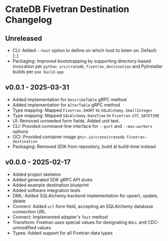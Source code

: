 # CrateDB Fivetran Destination Changelog

## Unreleased
- CLI: Added `--host` option to define on which host to listen on.
  Default: [::]
- Packaging: Improved bootstrapping by supporting directory-based invocation
  per `python src/cratedb_fivetran_destination` and PyInstaller builds per
  `poe build-app`

## v0.0.1 - 2025-03-31
- Added implementation for `DescribeTable` gRPC method
- Added implementation for `AlterTable` gRPC method
- Type mapping: Mapped `Fivetran.SHORT` to `SQLAlchemy.SmallInteger`
- Type mapping: Mapped `SQLAlchemy.DateTime` to `Fivetran.UTC_DATETIME`
- UI: Removed unneeded form fields. Added unit test.
- CLI: Provided command-line interface for `--port` and `--max-workers` options
- OCI: Provided container image `ghcr.io/crate/cratedb-fivetran-destination`
- Packaging: Removed SDK from repository, build at build-time instead

## v0.0.0 - 2025-02-17
- Added project skeleton
- Added generated SDK gRPC API stubs
- Added example destination blueprint
- Added software integration tests
- DML: Added SQLAlchemy backend implementation for upsert, update, delete
- Connect: Added `url` form field, accepting an SQLAlchemy database connection URL
- Connect: Implemented adapter's `Test` method
- Transform: Fivetran uses special values for designating `NULL` and
  CDC-unmodified values.
- Types: Added support for all Fivetran data types

